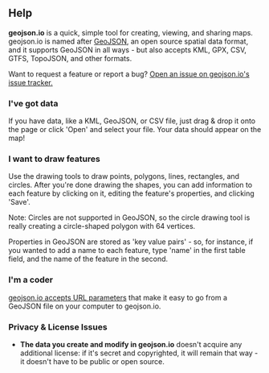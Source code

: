 ## Help

**geojson.io** is a quick, simple tool for creating, viewing, and sharing maps. geojson.io is named after [GeoJSON](http://geojson.org/), an open source spatial data format, and it supports GeoJSON in all ways - but also accepts KML, GPX, CSV, GTFS, TopoJSON, and other formats.

Want to request a feature or report a bug? [Open an issue on geojson.io's issue tracker.](https://github.com/mapbox/geojson.io/issues?state=open)

### I've got data

If you have data, like a KML, GeoJSON, or CSV file, just drag & drop it onto the page or click 'Open' and select your file. Your data should appear on the map!

### I want to draw features

Use the drawing tools to draw points, polygons, lines, rectangles, and circles. After you're done drawing the shapes, you can add information to each feature by clicking on it, editing the feature's properties, and clicking 'Save'.

Note: Circles are not supported in GeoJSON, so the circle drawing tool is really creating a circle-shaped polygon with 64 vertices.

Properties in GeoJSON are stored as 'key value pairs' - so, for instance, if you wanted to add a name to each feature, type 'name' in the first table field, and the name of the feature in the second.

### I'm a coder

[geojson.io accepts URL parameters](#geojson-io-api) that make it easy to go from a GeoJSON file on your computer to geojson.io.

### Privacy & License Issues

*   **The data you create and modify in geojson.io** doesn't acquire any additional license: if it's secret and copyrighted, it will remain that way - it doesn't have to be public or open source.